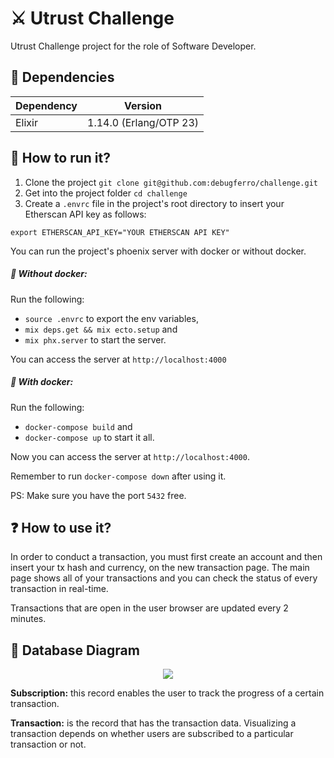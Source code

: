 # ⚔ Utrust Challenge

Utrust Challenge project for the role of Software Developer.

## 🧩 Dependencies

| Dependency | Version                |
|------------|------------------------|
| Elixir     | 1.14.0 (Erlang/OTP 23) |


## 🚀 How to run it?

1. Clone the project `git clone git@github.com:debugferro/challenge.git`
2. Get into the project folder `cd challenge`
3. Create a `.envrc` file in the project's root directory to insert your Etherscan API key as follows:

```
export ETHERSCAN_API_KEY="YOUR ETHERSCAN API KEY"
```

You can run the project's phoenix server with docker or without docker.

##### 🤖 Without docker:

Run the following:

- `source .envrc` to export the env variables,
- `mix deps.get && mix ecto.setup` and
- `mix phx.server` to start the server.

You can access the server at `http://localhost:4000`

##### 🐳 With docker:

Run the following:

- `docker-compose build` and
- `docker-compose up` to start it all.

Now you can access the server at `http://localhost:4000`.

Remember to run `docker-compose down` after using it.

PS: Make sure you have the port `5432` free.

## ❓ How to use it?

In order to conduct a transaction, you must first create an account and then insert your tx hash and currency, on the new transaction page. 
The main page shows all of your transactions and you can check the status of every transaction in real-time.

Transactions that are open in the user browser are updated every 2 minutes.

## 💾 Database Diagram

<p align="center">
   <img src="https://i.imgur.com/4iIU7hb.png">
</p>

**Subscription:** this record enables the user to track the progress of a certain transaction.

**Transaction:** is the record that has the transaction data. Visualizing a transaction depends on whether users are subscribed to a particular transaction or not.
